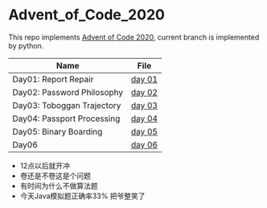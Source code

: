 # Advent_of_Code_2020
This repo implements [Advent of Code 2020](https://adventofcode.com/), current branch is implemented by python.

| Name                       | File                     |
| -------------------------- | ------------------------ |
| Day01: Report Repair       | [day 01](day01/day01.py) |
| Day02: Password Philosophy | [day 02](day02/day02.py) |
| Day03: Toboggan Trajectory | [day 03](day03/day03.py) |
| Day04: Passport Processing | [day 04](day04/day04.py) |
| Day05: Binary Boarding     | [day 05](day05/day05.py) |
| Day06                      | [day 06](day06/day06.py) |

- 12点以后就开冲
- 卷还是不卷这是个问题
- 有时间为什么不做算法题
- 今天Java模拟题正确率33% 把爷整笑了

